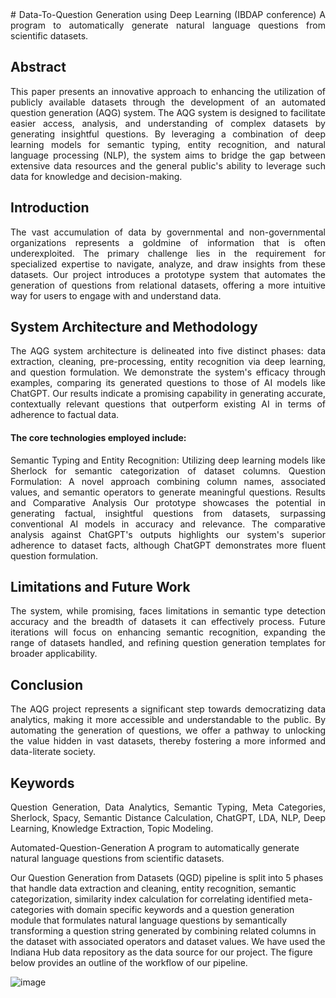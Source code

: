 <div align = "justify">
# Data-To-Question Generation using Deep Learning (IBDAP conference)
A program to automatically generate natural language questions from scientific datasets.
  
## Abstract
This paper presents an innovative approach to enhancing the utilization of publicly available datasets through the development of an automated question generation (AQG) system. The AQG system is designed to facilitate easier access, analysis, and understanding of complex datasets by generating insightful questions. By leveraging a combination of deep learning models for semantic typing, entity recognition, and natural language processing (NLP), the system aims to bridge the gap between extensive data resources and the general public's ability to leverage such data for knowledge and decision-making.

## Introduction
The vast accumulation of data by governmental and non-governmental organizations represents a goldmine of information that is often underexploited. The primary challenge lies in the requirement for specialized expertise to navigate, analyze, and draw insights from these datasets. Our project introduces a prototype system that automates the generation of questions from relational datasets, offering a more intuitive way for users to engage with and understand data.

## System Architecture and Methodology
The AQG system architecture is delineated into five distinct phases: data extraction, cleaning, pre-processing, entity recognition via deep learning, and question formulation. We demonstrate the system's efficacy through examples, comparing its generated questions to those of AI models like ChatGPT. Our results indicate a promising capability in generating accurate, contextually relevant questions that outperform existing AI in terms of adherence to factual data.

#### The core technologies employed include:

Semantic Typing and Entity Recognition: Utilizing deep learning models like Sherlock for semantic categorization of dataset columns.
Question Formulation: A novel approach combining column names, associated values, and semantic operators to generate meaningful questions.
Results and Comparative Analysis
Our prototype showcases the potential in generating factual, insightful questions from datasets, surpassing conventional AI models in accuracy and relevance. The comparative analysis against ChatGPT's outputs highlights our system's superior adherence to dataset facts, although ChatGPT demonstrates more fluent question formulation.

## Limitations and Future Work
The system, while promising, faces limitations in semantic type detection accuracy and the breadth of datasets it can effectively process. Future iterations will focus on enhancing semantic recognition, expanding the range of datasets handled, and refining question generation templates for broader applicability.

## Conclusion
The AQG project represents a significant step towards democratizing data analytics, making it more accessible and understandable to the public. By automating the generation of questions, we offer a pathway to unlocking the value hidden in vast datasets, thereby fostering a more informed and data-literate society.

## Keywords
Question Generation, Data Analytics, Semantic Typing, Meta Categories, Sherlock, Spacy, Semantic Distance Calculation, ChatGPT, LDA, NLP, Deep Learning, Knowledge Extraction, Topic Modeling.

</div>


Automated-Question-Generation
A program to automatically generate natural language questions from scientific datasets.

Our Question Generation from Datasets (QGD) pipeline is split into 5 phases that handle data extraction and cleaning, entity recognition, semantic categorization, similarity index calculation for correlating identified meta-categories with domain specific keywords and a question generation module that formulates natural language questions by semantically transforming a question string generated by combining related columns in the dataset with associated operators and dataset values. We have used the Indiana Hub data repository as the data source for our project. The figure below provides an outline of the workflow of our pipeline.

![image](https://github.com/Mothigowtham/Data-To-Question-Generation-Deep-Learning-IBDAP-International-conference/assets/83273330/ba9b4add-746d-4ebd-be08-dc8f165705d8)
